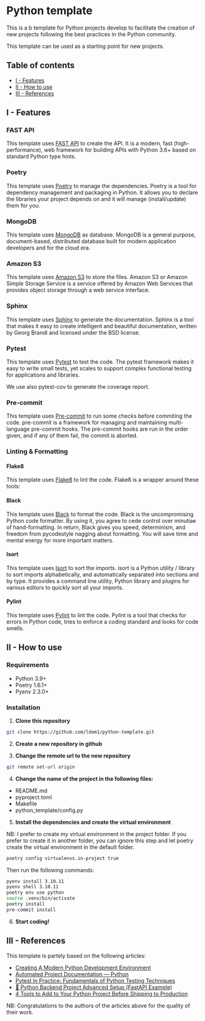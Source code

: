 # Python template

This is a b template for Python projects develop to facilitate the creation of new projects following the best practices in the Python community.

This template can be used as a starting point for new projects.

## Table of contents

- [I - Features](#i---features)
- [II - How to use](#ii---how-to-use)
- [III - References](#iii---references)

## I - Features

### FAST API

This template uses [FAST API](https://fastapi.tiangolo.com/) to create the API. It is a modern, fast (high-performance), web framework for building APIs with Python 3.6+ based on standard Python type hints.

### Poetry

This template uses [Poetry](https://python-poetry.org/) to manage the dependencies. Poetry is a tool for dependency management and packaging in Python. It allows you to declare the libraries your project depends on and it will manage (install/update) them for you.

### MongoDB

This template uses [MongoDB](https://www.mongodb.com/) as database. MongoDB is a general purpose, document-based, distributed database built for modern application developers and for the cloud era.

### Amazon S3

This template uses [Amazon S3](https://aws.amazon.com/s3/) to store the files. Amazon S3 or Amazon Simple Storage Service is a service offered by Amazon Web Services that provides object storage through a web service interface.

### Sphinx

This template uses [Sphinx](https://www.sphinx-doc.org/en/master/) to generate the documentation. Sphinx is a tool that makes it easy to create intelligent and beautiful documentation, written by Georg Brandl and licensed under the BSD license.

### Pytest

This template uses [Pytest](https://docs.pytest.org/en/stable/) to test the code. The pytest framework makes it easy to write small tests, yet scales to support complex functional testing for applications and libraries.

We use also pytest-cov to generate the coverage report.

### Pre-commit

This template uses [Pre-commit](https://pre-commit.com/) to run some checks before commiting the code. pre-commit is a framework for managing and maintaining multi-language pre-commit hooks. The pre-commit hooks are run in the order given, and if any of them fail, the commit is aborted.

### Linting & Formatting

#### Flake8

This template uses [Flake8](https://flake8.pycqa.org/en/latest/) to lint the code. Flake8 is a wrapper around these tools:

#### Black

This template uses [Black](https://black.readthedocs.io/en/stable/) to format the code. Black is the uncompromising Python code formatter. By using it, you agree to cede control over minutiae of hand-formatting. In return, Black gives you speed, determinism, and freedom from pycodestyle nagging about formatting. You will save time and mental energy for more important matters.

#### Isort

This template uses [Isort](https://pycqa.github.io/isort/) to sort the imports. isort is a Python utility / library to sort imports alphabetically, and automatically separated into sections and by type. It provides a command line utility, Python library and plugins for various editors to quickly sort all your imports.

#### Pylint

This template uses [Pylint](https://www.pylint.org/) to lint the code. Pylint is a tool that checks for errors in Python code, tries to enforce a coding standard and looks for code smells.

## II - How to use

### Requirements

- Python 3.9+
- Poetry 1.6.1+
- Pyenv 2.3.0+

### Installation

1. **Clone this repository**

```bash
git clone https://github.com/ldom1/python-template.git
```

2. **Create a new repository in github**

3. **Change the remote url to the new repository**

```bash
git remote set-url origin
```

4. **Change the name of the project in the following files:**

- README.md
- pyproject.toml
- Makefile
- python_template/config.py

5. **Install the dependencies and create the virtual environment**

NB: I prefer to create my virtual environment in the project folder. If you prefer to create it in another folder, you can ignore this step and let poetry create the virtual environment in the default folder.

```bash
poetry config virtualenvs.in-project true
```

Then run the following commands:

```bash
pyenv install 3.10.11
pyenv shell 3.10.11
poetry env use python
source .venv/bin/activate
poetry install
pre-commit install
```

6. **Start coding!**

## III - References

This template is partely based on the following articles:

- [Creating A Modern Python Development Environment](https://itnext.io/creating-a-modern-python-development-environment-3d383c944877)
- [Automated Project Documentation — Python](https://python.plainenglish.io/automated-project-documentation-python-f880f19ad13b)
- [Pytest In Practice: Fundamentals of Python Testing Techniques](https://python.plainenglish.io/pytest-in-practice-fundamentals-of-python-testing-techniques-69f299aef09e)
- [🐍 Python Backend Project Advanced Setup (FastAPI Example)](https://python.plainenglish.io/python-backend-project-advanced-setup-fastapi-example-7b7e73a52aec)
- [4 Tools to Add to Your Python Project Before Shipping to Production](https://levelup.gitconnected.com/4-tools-to-add-to-your-python-project-before-shipping-to-production-c324f2fb8444)

NB: Congratulations to the authors of the articles above for the quality of their work.